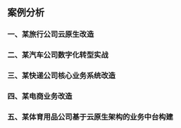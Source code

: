 ## 案例分析

### 一、某旅行公司云原生改造

### 二、某汽车公司数字化转型实战

### 三、某快递公司核心业务系统改造

### 四、某电商业务改造

### 五、某体育用品公司基于云原生架构的业务中台构建


